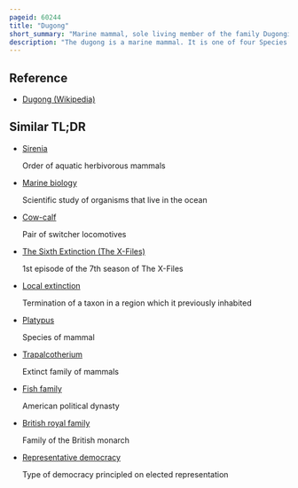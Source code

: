 ```yaml
---
pageid: 60244
title: "Dugong"
short_summary: "Marine mammal, sole living member of the family Dugongidae"
description: "The dugong is a marine mammal. It is one of four Species of the Sirenia Family which also includes three Types of Manatees. It is the only Living Representative of the once-diverse Family Dugongidae whose closest modern Cousin Steller's Sea Cow was hunted in the 18th Century to Extinction."
---
```


## Reference

- [Dugong (Wikipedia)](https://en.wikipedia.org/?curid=60244)

## Similar TL;DR

- [Sirenia](/tldr/en/sirenia)

  Order of aquatic herbivorous mammals

- [Marine biology](/tldr/en/marine-biology)

  Scientific study of organisms that live in the ocean

- [Cow-calf](/tldr/en/cow-calf)

  Pair of switcher locomotives

- [The Sixth Extinction (The X-Files)](/tldr/en/the-sixth-extinction-the-x-files)

  1st episode of the 7th season of The X-Files

- [Local extinction](/tldr/en/local-extinction)

  Termination of a taxon in a region which it previously inhabited

- [Platypus](/tldr/en/platypus)

  Species of mammal

- [Trapalcotherium](/tldr/en/trapalcotherium)

  Extinct family of mammals

- [Fish family](/tldr/en/fish-family)

  American political dynasty

- [British royal family](/tldr/en/british-royal-family)

  Family of the British monarch

- [Representative democracy](/tldr/en/representative-democracy)

  Type of democracy principled on elected representation
